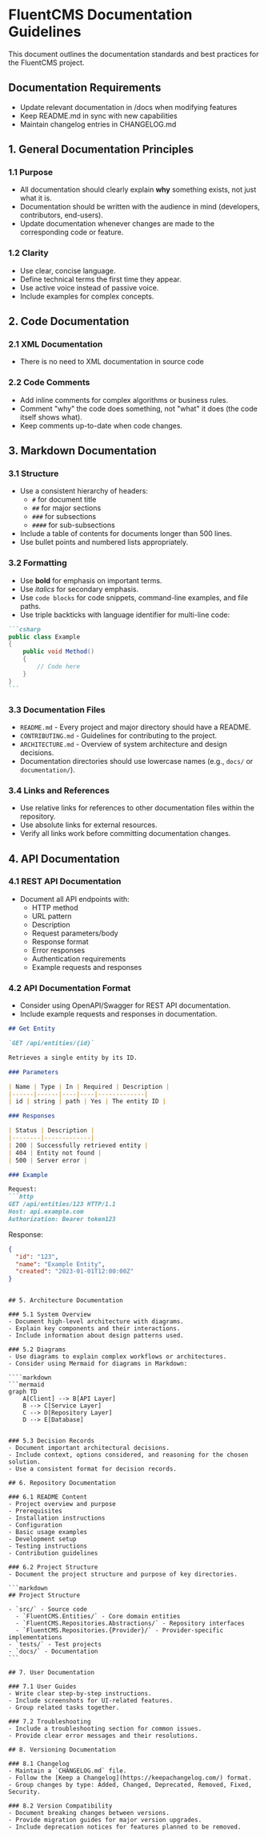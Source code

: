 # FluentCMS Documentation Guidelines

This document outlines the documentation standards and best practices for the FluentCMS project.

## Documentation Requirements

-   Update relevant documentation in /docs when modifying features
-   Keep README.md in sync with new capabilities
-   Maintain changelog entries in CHANGELOG.md

## 1. General Documentation Principles

### 1.1 Purpose
- All documentation should clearly explain **why** something exists, not just what it is.
- Documentation should be written with the audience in mind (developers, contributors, end-users).
- Update documentation whenever changes are made to the corresponding code or feature.

### 1.2 Clarity
- Use clear, concise language.
- Define technical terms the first time they appear.
- Use active voice instead of passive voice.
- Include examples for complex concepts.

## 2. Code Documentation

### 2.1 XML Documentation
- There is no need to XML documentation in source code

### 2.2 Code Comments
- Add inline comments for complex algorithms or business rules.
- Comment "why" the code does something, not "what" it does (the code itself shows what).
- Keep comments up-to-date when code changes.

## 3. Markdown Documentation

### 3.1 Structure
- Use a consistent hierarchy of headers:
  - `#` for document title
  - `##` for major sections
  - `###` for subsections
  - `####` for sub-subsections
- Include a table of contents for documents longer than 500 lines.
- Use bullet points and numbered lists appropriately.

### 3.2 Formatting
- Use **bold** for emphasis on important terms.
- Use *italics* for secondary emphasis.
- Use `code blocks` for code snippets, command-line examples, and file paths.
- Use triple backticks with language identifier for multi-line code:

````markdown
```csharp
public class Example
{
    public void Method() 
    {
        // Code here
    }
}
```
````

### 3.3 Documentation Files
- `README.md` - Every project and major directory should have a README.
- `CONTRIBUTING.md` - Guidelines for contributing to the project.
- `ARCHITECTURE.md` - Overview of system architecture and design decisions.
- Documentation directories should use lowercase names (e.g., `docs/` or `documentation/`).

### 3.4 Links and References
- Use relative links for references to other documentation files within the repository.
- Use absolute links for external resources.
- Verify all links work before committing documentation changes.

## 4. API Documentation

### 4.1 REST API Documentation
- Document all API endpoints with:
  - HTTP method
  - URL pattern
  - Description
  - Request parameters/body
  - Response format
  - Error responses
  - Authentication requirements
  - Example requests and responses

### 4.2 API Documentation Format
- Consider using OpenAPI/Swagger for REST API documentation.
- Include example requests and responses in documentation.

```markdown
## Get Entity

`GET /api/entities/{id}`

Retrieves a single entity by its ID.

### Parameters

| Name | Type | In | Required | Description |
|------|------|----|----|-------------|
| id | string | path | Yes | The entity ID |

### Responses

| Status | Description |
|--------|-------------|
| 200 | Successfully retrieved entity |
| 404 | Entity not found |
| 500 | Server error |

### Example

Request:
```http
GET /api/entities/123 HTTP/1.1
Host: api.example.com
Authorization: Bearer token123
```

Response:
```json
{
  "id": "123",
  "name": "Example Entity",
  "created": "2023-01-01T12:00:00Z"
}
```
```

## 5. Architecture Documentation

### 5.1 System Overview
- Document high-level architecture with diagrams.
- Explain key components and their interactions.
- Include information about design patterns used.

### 5.2 Diagrams
- Use diagrams to explain complex workflows or architectures.
- Consider using Mermaid for diagrams in Markdown:

````markdown
```mermaid
graph TD
    A[Client] --> B[API Layer]
    B --> C[Service Layer]
    C --> D[Repository Layer]
    D --> E[Database]
```
````

### 5.3 Decision Records
- Document important architectural decisions.
- Include context, options considered, and reasoning for the chosen solution.
- Use a consistent format for decision records.

## 6. Repository Documentation

### 6.1 README Content
- Project overview and purpose
- Prerequisites
- Installation instructions
- Configuration
- Basic usage examples
- Development setup
- Testing instructions
- Contribution guidelines

### 6.2 Project Structure
- Document the project structure and purpose of key directories.

```markdown
## Project Structure

- `src/` - Source code
  - `FluentCMS.Entities/` - Core domain entities
  - `FluentCMS.Repositories.Abstractions/` - Repository interfaces
  - `FluentCMS.Repositories.{Provider}/` - Provider-specific implementations
- `tests/` - Test projects
- `docs/` - Documentation
```

## 7. User Documentation

### 7.1 User Guides
- Write clear step-by-step instructions.
- Include screenshots for UI-related features.
- Group related tasks together.

### 7.2 Troubleshooting
- Include a troubleshooting section for common issues.
- Provide clear error messages and their resolutions.

## 8. Versioning Documentation

### 8.1 Changelog
- Maintain a `CHANGELOG.md` file.
- Follow the [Keep a Changelog](https://keepachangelog.com/) format.
- Group changes by type: Added, Changed, Deprecated, Removed, Fixed, Security.

### 8.2 Version Compatibility
- Document breaking changes between versions.
- Provide migration guides for major version upgrades.
- Include deprecation notices for features planned to be removed.
